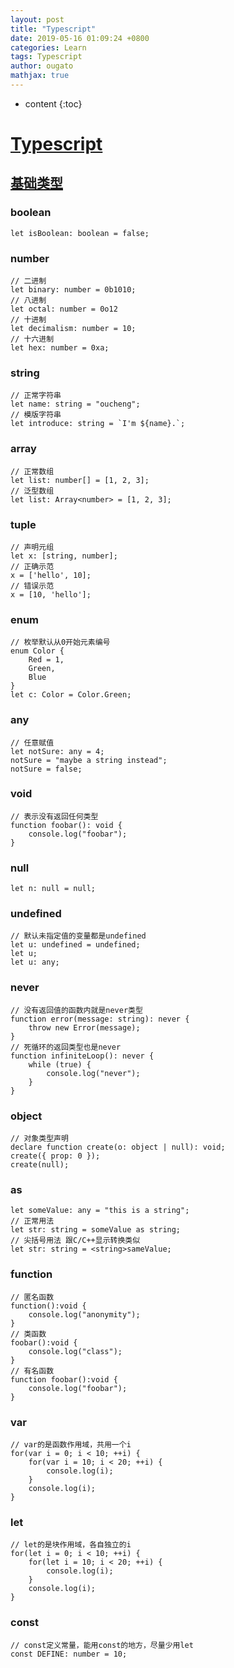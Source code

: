 ```yaml
---
layout: post
title: "Typescript"
date: 2019-05-16 01:09:24 +0800
categories: Learn
tags: Typescript
author: ougato
mathjax: true
---
```


* content
{:toc}




# [Typescript](https://www.tslang.cn/docs)

## [基础类型](https://www.tslang.cn/docs/handbook/basic-types.html)

### boolean

```
let isBoolean: boolean = false;
```

### number

```
// 二进制
let binary: number = 0b1010;
// 八进制
let octal: number = 0o12
// 十进制
let decimalism: number = 10;
// 十六进制
let hex: number = 0xa;
```

### string

```
// 正常字符串
let name: string = "oucheng";
// 模版字符串
let introduce: string = `I'm ${name}.`;
```

### array

```
// 正常数组
let list: number[] = [1, 2, 3];
// 泛型数组
let list: Array<number> = [1, 2, 3];
```

### tuple

```
// 声明元组
let x: [string, number];
// 正确示范
x = ['hello', 10];
// 错误示范
x = [10, 'hello'];
```

### enum

```
// 枚举默认从0开始元素编号
enum Color {
    Red = 1,
    Green,
    Blue
}
let c: Color = Color.Green;
```

### any

```
// 任意赋值
let notSure: any = 4;
notSure = "maybe a string instead";
notSure = false;
```

### void

```
// 表示没有返回任何类型
function foobar(): void {
    console.log("foobar");
}
```

### null

```
let n: null = null;
```

### undefined

```
// 默认未指定值的变量都是undefined
let u: undefined = undefined;
let u;
let u: any;
```

### never

```
// 没有返回值的函数内就是never类型
function error(message: string): never {
    throw new Error(message);
}
// 死循环的返回类型也是never
function infiniteLoop(): never {
    while (true) {
        console.log("never");
    }
}
```

### object

```
// 对象类型声明
declare function create(o: object | null): void;
create({ prop: 0 });
create(null);
```

### as

```
let someValue: any = "this is a string";
// 正常用法
let str: string = someValue as string;
// 尖括号用法 跟C/C++显示转换类似
let str: string = <string>sameValue;
```

### function

```
// 匿名函数
function():void {
    console.log("anonymity");
}
// 类函数
foobar():void {
    console.log("class");
}
// 有名函数
function foobar():void {
    console.log("foobar");
}
```

### var

```
// var的是函数作用域，共用一个i
for(var i = 0; i < 10; ++i) {
    for(var i = 10; i < 20; ++i) {
        console.log(i);
    }
    console.log(i);
}
```

### let

```
// let的是块作用域，各自独立的i
for(let i = 0; i < 10; ++i) {
    for(let i = 10; i < 20; ++i) {
        console.log(i);
    }
    console.log(i);
}
```

### const

```
// const定义常量，能用const的地方，尽量少用let
const DEFINE: number = 10;
```